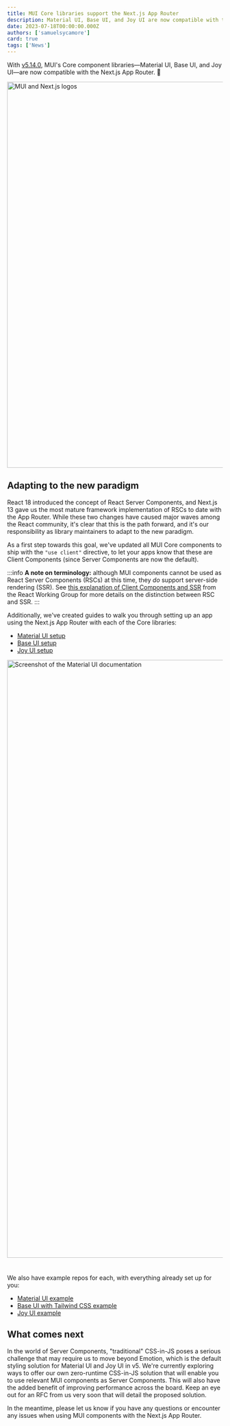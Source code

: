 ```yaml
---
title: MUI Core libraries support the Next.js App Router
description: Material UI, Base UI, and Joy UI are now compatible with the App Router as Client Components. Get started using the latest Next.js features with MUI!
date: 2023-07-18T00:00:00.000Z
authors: ['samuelsycamore']
card: true
tags: ['News']
---
```


With [v5.14.0](https://github.com/mui/material-ui/releases/tag/v5.14.0), MUI's Core component libraries—Material UI, Base UI, and Joy UI—are now compatible with the Next.js App Router. 🚀

<img alt="MUI and Next.js logos" src="/static/blog/mui-next-js-app-router/logos.png" loading="lazy" width="2076" height="900" />

## Adapting to the new paradigm

React 18 introduced the concept of React Server Components, and Next.js 13 gave us the most mature framework implementation of RSCs to date with the App Router.
While these two changes have caused major waves among the React community, it's clear that this is the path forward, and it's our responsibility as library maintainers to adapt to the new paradigm.

As a first step towards this goal, we've updated all MUI Core components to ship with the `"use client"` directive, to let your apps know that these are Client Components (since Server Components are now the default).

:::info
**A note on terminology:** although MUI components cannot be used as React Server Components (RSCs) at this time, they _do_ support server-side rendering (SSR).
See [this explanation of Client Components and SSR](https://github.com/reactwg/server-components/discussions/4) from the React Working Group for more details on the distinction between RSC and SSR.
:::

Additionally, we've created guides to walk you through setting up an app using the Next.js App Router with each of the Core libraries:

- [Material UI setup](https://mui.com/material-ui/guides/next-js-app-router/)
- [Base UI setup](https://mui.com/base-ui/guides/next-js-app-router/)
- [Joy UI setup](https://mui.com/joy-ui/guides/next-js-app-router/)

<img alt="Screenshot of the Material UI documentation" src="/static/blog/mui-next-js-app-router/docs.png" loading="lazy" width="2400" height="1394" style="margin-bottom:24px;" />

We also have example repos for each, with everything already set up for you:

- [Material UI example](https://github.com/mui/material-ui/tree/master/examples/material-next-app-router-ts)
- [Base UI with Tailwind CSS example](https://github.com/mui/material-ui/tree/master/examples/base-next-app-router-tailwind-ts)
- [Joy UI example](https://github.com/mui/material-ui/tree/master/examples/joy-next-app-router-ts)

## What comes next

In the world of Server Components, "traditional" CSS-in-JS poses a serious challenge that may require us to move beyond Emotion, which is the default styling solution for Material UI and Joy UI in v5.
We're currently exploring ways to offer our own zero-runtime CSS-in-JS solution that will enable you to use relevant MUI components as Server Components.
This will also have the added benefit of improving performance across the board.
Keep an eye out for an RFC from us very soon that will detail the proposed solution.

In the meantime, please let us know if you have any questions or encounter any issues when using MUI components with the Next.js App Router.
